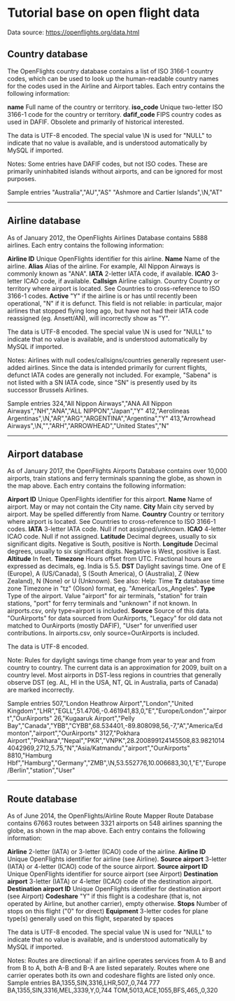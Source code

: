 # Tutorial base on open flight data

Data source: https://openflights.org/data.html

## Country database
The OpenFlights country database contains a list of ISO 3166-1 country codes, which can be used to look up the human-readable country names for the codes used in the Airline and Airport tables. Each entry contains the following information:

**name**	Full name of the country or territory.
**iso_code**	Unique two-letter ISO 3166-1 code for the country or territory.
**dafif_code**	FIPS country codes as used in DAFIF. Obsolete and primarily of historical interested.

The data is UTF-8 encoded. The special value \N is used for "NULL" to indicate that no value is available, and is understood automatically by MySQL if imported.

Notes:
Some entries have DAFIF codes, but not ISO codes. These are primarily uninhabited islands without airports, and can be ignored for most purposes.

Sample entries
"Australia","AU","AS"
"Ashmore and Cartier Islands",\N,"AT"

---

## Airline database
As of January 2012, the OpenFlights Airlines Database contains 5888 airlines. Each entry contains the following information:

**Airline ID**	Unique OpenFlights identifier for this airline.
**Name**	Name of the airline.
**Alias**	Alias of the airline. For example, All Nippon Airways is commonly known as "ANA".
**IATA**	2-letter IATA code, if available.
**ICAO**	3-letter ICAO code, if available.
**Callsign**	Airline callsign.
Country	Country or territory where airport is located. See Countries to cross-reference to ISO 3166-1 codes.
**Active**	"Y" if the airline is or has until recently been operational, "N" if it is defunct. This field is not reliable: in particular, major airlines that stopped flying long ago, but have not had their IATA code reassigned (eg. Ansett/AN), will incorrectly show as "Y".

The data is UTF-8 encoded. The special value \N is used for "NULL" to indicate that no value is available, and is understood automatically by MySQL if imported.

Notes: Airlines with null codes/callsigns/countries generally represent user-added airlines. Since the data is intended primarily for current flights, defunct IATA codes are generally not included. For example, "Sabena" is not listed with a SN IATA code, since "SN" is presently used by its successor Brussels Airlines.

Sample entries
324,"All Nippon Airways","ANA All Nippon Airways","NH","ANA","ALL NIPPON","Japan","Y"
412,"Aerolineas Argentinas",\N,"AR","ARG","ARGENTINA","Argentina","Y"
413,"Arrowhead Airways",\N,"","ARH","ARROWHEAD","United States","N"

---

## Airport database

As of January 2017, the OpenFlights Airports Database contains over 10,000 airports, train stations and ferry terminals spanning the globe, as shown in the map above. Each entry contains the following information:

**Airport ID**	Unique OpenFlights identifier for this airport.
**Name**	Name of airport. May or may not contain the City name.
**City**	Main city served by airport. May be spelled differently from Name.
**Country**	Country or territory where airport is located. See Countries to cross-reference to ISO 3166-1 codes.
**IATA**	3-letter IATA code. Null if not assigned/unknown.
**ICAO**	4-letter ICAO code. Null if not assigned.
**Latitude**	Decimal degrees, usually to six significant digits. Negative is South, positive is North.
**Longitude**	Decimal degrees, usually to six significant digits. Negative is West, positive is East.
**Altitude**	In feet.
**Timezone**	Hours offset from UTC. Fractional hours are expressed as decimals, eg. India is 5.5.
**DST**	Daylight savings time. One of E (Europe), A (US/Canada), S (South America), O (Australia), Z (New Zealand), N (None) or U (Unknown). See also: Help: Time
**Tz** database time zone	Timezone in "tz" (Olson) format, eg. "America/Los_Angeles".
**Type**	Type of the airport. Value "airport" for air terminals, "station" for train stations, "port" for ferry terminals and "unknown" if not known. In airports.csv, only type=airport is included.
**Source**	Source of this data. "OurAirports" for data sourced from OurAirports, "Legacy" for old data not matched to OurAirports (mostly DAFIF), "User" for unverified user contributions. In airports.csv, only source=OurAirports is included.

The data is UTF-8 encoded.

Note: Rules for daylight savings time change from year to year and from country to country. The current data is an approximation for 2009, built on a country level. Most airports in DST-less regions in countries that generally observe DST (eg. AL, HI in the USA, NT, QL in Australia, parts of Canada) are marked incorrectly.

Sample entries
507,"London Heathrow Airport","London","United Kingdom","LHR","EGLL",51.4706,-0.461941,83,0,"E","Europe/London","airport","OurAirports"
26,"Kugaaruk Airport","Pelly Bay","Canada","YBB","CYBB",68.534401,-89.808098,56,-7,"A","America/Edmonton","airport","OurAirports"
3127,"Pokhara Airport","Pokhara","Nepal","PKR","VNPK",28.200899124145508,83.98210144042969,2712,5.75,"N","Asia/Katmandu","airport","OurAirports"
8810,"Hamburg Hbf","Hamburg","Germany","ZMB",\N,53.552776,10.006683,30,1,"E","Europe/Berlin","station","User"

---

## Route database

As of June 2014, the OpenFlights/Airline Route Mapper Route Database contains 67663 routes between 3321 airports on 548 airlines spanning the globe, as shown in the map above. Each entry contains the following information:

**Airline**	2-letter (IATA) or 3-letter (ICAO) code of the airline.
**Airline ID**	Unique OpenFlights identifier for airline (see Airline).
**Source airport**	3-letter (IATA) or 4-letter (ICAO) code of the source airport.
**Source airport ID**	Unique OpenFlights identifier for source airport (see Airport)
**Destination airport**	3-letter (IATA) or 4-letter (ICAO) code of the destination airport.
**Destination airport ID**	Unique OpenFlights identifier for destination airport (see Airport)
**Codeshare**	"Y" if this flight is a codeshare (that is, not operated by Airline, but another carrier), empty otherwise.
**Stops**	Number of stops on this flight ("0" for direct)
**Equipment**	3-letter codes for plane type(s) generally used on this flight, separated by spaces

The data is UTF-8 encoded. The special value \N is used for "NULL" to indicate that no value is available, and is understood automatically by MySQL if imported.

Notes:
Routes are directional: if an airline operates services from A to B and from B to A, both A-B and B-A are listed separately.
Routes where one carrier operates both its own and codeshare flights are listed only once.
Sample entries
BA,1355,SIN,3316,LHR,507,,0,744 777
BA,1355,SIN,3316,MEL,3339,Y,0,744
TOM,5013,ACE,1055,BFS,465,,0,320
